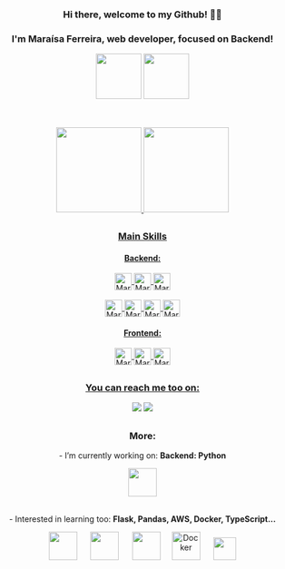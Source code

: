 <div align="center">
  <h3>Hi there, welcome to my Github! 👋🏻</h3>
  <h3>I'm Maraísa Ferreira, web developer, focused on Backend!</h3> 
  <img height="80px" src="https://icongr.am/devicon/python-original.svg?size=128&color=currentColor">
  <img height="80px" src="https://icongr.am/devicon/nodejs-original.svg?size=128&color=currentColor">
</div>
  
##
<br>
<div align="center">
  <a href="https://github.com/maraisaferreira">
  <img height="150em" src="https://github-profile-summary-cards.vercel.app/api/cards/profile-details?username=maraisaferreira&theme=tokyonight"/> 
  <img height="150em" src="http://github-profile-summary-cards.vercel.app/api/cards/repos-per-language?username=maraisaferreira&theme=tokyonight"/>
</div>

##
<div align="center" style="display: inline_block">
  <h3>Main Skills</h3>
  <h4>Backend:</h4>
   <div>
  <img align="center" alt="MaraisaFerreira-MySQL" height="30" src="https://img.shields.io/badge/Python-4B8BBE?style=for-the-badge&logo=python&logoColor=FFD43B">
  <img align="center" alt="MaraisaFerreira-Django" height="30"  src="https://img.shields.io/badge/Django-0C6141?style=for-the-badge&logo=django&logoColor=green" >
  <img align="center" alt="MaraisaFerreira-Selenium" height="30" src="https://img.shields.io/badge/Selenium-43B02A?style=for-the-badge&logo=Selenium&logoColor=white" >
  </div>
   <br>
  <div>
  <img align="center" alt="MaraisaFerreira-MySQL" height="30" src="https://img.shields.io/badge/MySQL-0b89bf?style=for-the-badge&logo=mysql&logoColor=white">
  <img align="center" alt="MaraisaFerreira-MySQL" height="30" src="https://img.shields.io/badge/MongoDB-%234ea94b.svg?style=for-the-badge&logo=mongodb&logoColor=white">
  <img align="center" alt="MaraisaFerreira-JS" height="30" src="https://img.shields.io/badge/JavaScript-80878F?style=for-the-badge&logo=javascript&logoColor=F0DB4F">
  <img align="center" alt="MaraisaFerreira-Node" height="30" src="https://img.shields.io/badge/Node.js-43853D?style=for-the-badge&logo=node.js&logoColor=white" />
  </div>
 
 
  <h4>Frontend:</h4>
  <div>
    <img align="center" alt="MaraisaFerreira-React" height="30" src="https://img.shields.io/badge/React-2f3e61?style=for-the-badge&logo=react&logoColor=61DAFB">
    <img align="center" alt="MaraisaFerreira-HTML" height="30" src="https://img.shields.io/badge/HTML5-E34F26?style=for-the-badge&logo=html5&logoColor=white">
  <img align="center" alt="MaraisaFerreira-CSS" height="30" src="https://img.shields.io/badge/CSS3-1572B6?style=for-the-badge&logo=css3&logoColor=white">
  </div>
</div>
  
##

<div align="center">
  <h3> You can reach me too on: </h3>
   <a href="https://www.linkedin.com/in/maraisaferreira" target="_blank"><img src="https://img.shields.io/badge/-LinkedIn-%230077B5?style=for-the-badge&logo=linkedin&logoColor=white" target="_blank"></a> 
   <a href = "mailto:ferreira.maraisacristina@gmail.com" target="_blank"><img src="https://img.shields.io/badge/Gmail-D14836?style=for-the-badge&logo=gmail&logoColor=white" target="_blank"></a> 
</div>
  
##

<div align="center">
  <h3>More:</h3>
  <p>- I’m currently working on: <strong>Backend: Python</strong></p>
  <img height="50px" src="https://icongr.am/devicon/python-original.svg?size=128&color=currentColor">
  <br><br>
  <p>- Interested in learning too: <strong>Flask, Pandas, AWS, Docker, TypeScript...</strong></p>
  <img height="50px" src="https://icongr.am/simple/flask.svg?size=128&color=000000&colored=false">
  <span>&nbsp;&nbsp;&nbsp;&nbsp;</span>
  <img height="50px" src="https://icongr.am/simple/pandas.svg?size=128&color=3620d9&colored=false">
  <span>&nbsp;&nbsp;&nbsp;&nbsp;</span>
  <img height="50px" src="https://icongr.am/devicon/amazonwebservices-original.svg?size=128&color=currentColor">
  <span>&nbsp;&nbsp;&nbsp;</span>
  <img height="50px" src="https://icongr.am/devicon/docker-original.svg?size=128&color=currentColor" alt='Docker'>
  <span>&nbsp;&nbsp;&nbsp;&nbsp;</span>
  <img height="40px" src="https://icongr.am/devicon/typescript-original.svg?size=128&color=currentColor">
</div>

